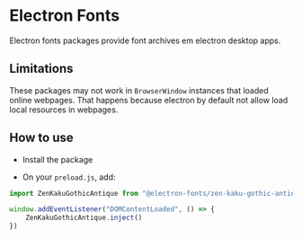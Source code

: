 # Electron Fonts

Electron fonts packages provide font archives em electron desktop apps.

## Limitations

These packages may not work in `BrowserWindow` instances that loaded online webpages. That happens because electron by default not allow load local resources in webpages.

## How to use

* Install the package

* On your `preload.js`, add:

```ts
import ZenKakuGothicAntique from "@electron-fonts/zen-kaku-gothic-antique"

window.addEventListener("DOMContentLoaded", () => {
    ZenKakuGothicAntique.inject()
})
```